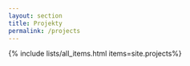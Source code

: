```yaml
---
layout: section
title: Projekty
permalink: /projects
---
```

{% include lists/all_items.html items=site.projects%}
